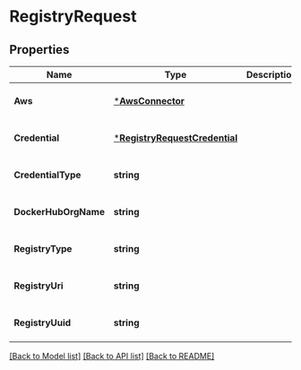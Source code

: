 # RegistryRequest

## Properties
Name | Type | Description | Notes
------------ | ------------- | ------------- | -------------
**Aws** | [***AwsConnector**](AwsConnector.md) |  | [optional] [default to null]
**Credential** | [***RegistryRequestCredential**](RegistryRequest_credential.md) |  | [optional] [default to null]
**CredentialType** | **string** |  | [optional] [default to null]
**DockerHubOrgName** | **string** |  | [optional] [default to null]
**RegistryType** | **string** |  | [optional] [default to null]
**RegistryUri** | **string** |  | [optional] [default to null]
**RegistryUuid** | **string** |  | [optional] [default to null]

[[Back to Model list]](../README.md#documentation-for-models) [[Back to API list]](../README.md#documentation-for-api-endpoints) [[Back to README]](../README.md)

